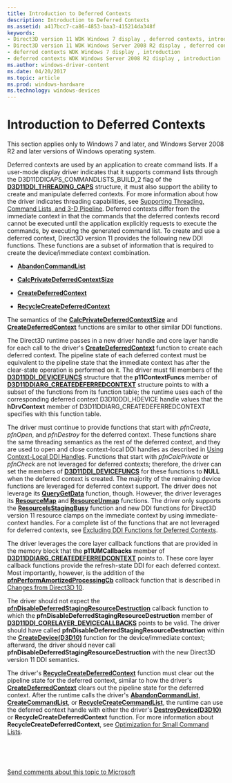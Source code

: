 ```yaml
---
title: Introduction to Deferred Contexts
description: Introduction to Deferred Contexts
ms.assetid: a417bcc7-ca86-4853-baa3-415214da348f
keywords:
- Direct3D version 11 WDK Windows 7 display , deferred contexts, introduction
- Direct3D version 11 WDK Windows Server 2008 R2 display , deferred contexts, introduction
- deferred contexts WDK Windows 7 display , introduction
- deferred contexts WDK Windows Server 2008 R2 display , introduction
ms.author: windows-driver-content
ms.date: 04/20/2017
ms.topic: article
ms.prod: windows-hardware
ms.technology: windows-devices
---
```


# Introduction to Deferred Contexts


This section applies only to Windows 7 and later, and Windows Server 2008 R2 and later versions of Windows operating system.

Deferred contexts are used by an application to create command lists. If a user-mode display driver indicates that it supports command lists through the D3D11DDICAPS\_COMMANDLISTS\_BUILD\_2 flag of the [**D3D11DDI\_THREADING\_CAPS**](https://msdn.microsoft.com/library/windows/hardware/ff542163) structure, it must also support the ability to create and manipulate deferred contexts. For more information about how the driver indicates threading capabilities, see [Supporting Threading, Command Lists, and 3-D Pipeline](supporting-threading--command-lists--and-3-d-pipeline.md). Deferred contexts differ from the immediate context in that the commands that the deferred contexts record cannot be executed until the application explicitly requests to execute the commands, by executing the generated command list. To create and use a deferred context, Direct3D version 11 provides the following new DDI functions. These functions are a subset of information that is required to create the device/immediate context combination.

-   [**AbandonCommandList**](https://msdn.microsoft.com/library/windows/hardware/ff538199)

-   [**CalcPrivateDeferredContextSize**](https://msdn.microsoft.com/library/windows/hardware/ff538280)

-   [**CreateDeferredContext**](https://msdn.microsoft.com/library/windows/hardware/ff540622)

-   [**RecycleCreateDeferredContext**](https://msdn.microsoft.com/library/windows/hardware/ff569239)

The semantics of the [**CalcPrivateDeferredContextSize**](https://msdn.microsoft.com/library/windows/hardware/ff538280) and [**CreateDeferredContext**](https://msdn.microsoft.com/library/windows/hardware/ff540622) functions are similar to other similar DDI functions.

The Direct3D runtime passes in a new driver handle and core layer handle for each call to the driver's [**CreateDeferredContext**](https://msdn.microsoft.com/library/windows/hardware/ff540622) function to create each deferred context. The pipeline state of each deferred context must be equivalent to the pipeline state that the immediate context has after the clear-state operation is performed on it. The driver must fill members of the [**D3D11DDI\_DEVICEFUNCS**](https://msdn.microsoft.com/library/windows/hardware/ff542141) structure that the **p11ContextFuncs** member of [**D3D11DDIARG\_CREATEDEFERREDCONTEXT**](https://msdn.microsoft.com/library/windows/hardware/ff542044) structure points to with a subset of the functions from its function table; the runtime uses each of the corresponding deferred context D3D10DDI\_HDEVICE handle values that the **hDrvContext** member of D3D11DDIARG\_CREATEDEFERREDCONTEXT specifies with this function table.

The driver must continue to provide functions that start with *pfnCreate*, *pfnOpen*, and *pfnDestroy* for the deferred context. These functions share the same threading semantics as the rest of the deferred context, and they are used to open and close context-local DDI handles as described in [Using Context-Local DDI Handles](using-context-local-ddi-handles.md). Functions that start with *pfnCalcPrivate* or *pfnCheck* are not leveraged for deferred contexts; therefore, the driver can set the members of [**D3D11DDI\_DEVICEFUNCS**](https://msdn.microsoft.com/library/windows/hardware/ff542141) for these functions to **NULL** when the deferred context is created. The majority of the remaining device functions are leveraged for deferred context support. The driver does not leverage its [**QueryGetData**](https://msdn.microsoft.com/library/windows/hardware/ff569218) function, though. However, the driver leverages its [**ResourceMap**](https://msdn.microsoft.com/library/windows/hardware/ff569492) and [**ResourceUnmap**](https://msdn.microsoft.com/library/windows/hardware/ff569495) functions. The driver only supports the [**ResourceIsStagingBusy**](https://msdn.microsoft.com/library/windows/hardware/ff569491) function and new DDI functions for Direct3D version 11 resource clamps on the immediate context by using immediate-context handles. For a complete list of the functions that are not leveraged for deferred contexts, see [Excluding DDI Functions for Deferred Contexts](excluding-ddi-functions-for-deferred-contexts.md).

The driver leverages the core layer callback functions that are provided in the memory block that the **p11UMCallbacks** member of [**D3D11DDIARG\_CREATEDEFERREDCONTEXT**](https://msdn.microsoft.com/library/windows/hardware/ff542044) points to. These core layer callback functions provide the refresh-state DDI for each deferred context. Most importantly, however, is the addition of the [**pfnPerformAmortizedProcessingCb**](https://msdn.microsoft.com/library/windows/hardware/ff568915) callback function that is described in [Changes from Direct3D 10](changes-from-direct3d-10.md).

The driver should not expect the [**pfnDisableDeferredStagingResourceDestruction**](https://msdn.microsoft.com/library/windows/hardware/ff568906) callback function to which the **pfnDisableDeferredStagingResourceDestruction** member of [**D3D11DDI\_CORELAYER\_DEVICECALLBACKS**](https://msdn.microsoft.com/library/windows/hardware/ff542137) points to be valid. The driver should have called **pfnDisableDeferredStagingResourceDestruction** within the [**CreateDevice(D3D10)**](https://msdn.microsoft.com/library/windows/hardware/ff540635) function for the device/immediate context; afterward, the driver should never call **pfnDisableDeferredStagingResourceDestruction** with the new Direct3D version 11 DDI semantics.

The driver's [**RecycleCreateDeferredContext**](https://msdn.microsoft.com/library/windows/hardware/ff569239) function must clear out the pipeline state for the deferred context, similar to how the driver's [**CreateDeferredContext**](https://msdn.microsoft.com/library/windows/hardware/ff540622) clears out the pipeline state for the deferred context. After the runtime calls the driver's [**AbandonCommandList**](https://msdn.microsoft.com/library/windows/hardware/ff538199), [**CreateCommandList**](https://msdn.microsoft.com/library/windows/hardware/ff540602), or [**RecycleCreateCommandList**](https://msdn.microsoft.com/library/windows/hardware/ff569238), the runtime can use the deferred context handle with either the driver's [**DestroyDevice(D3D10)**](https://msdn.microsoft.com/library/windows/hardware/ff552768) or **RecycleCreateDeferredContext** function. For more information about **RecycleCreateDeferredContext**, see [Optimization for Small Command Lists](supporting-command-lists.md).

 

 

[Send comments about this topic to Microsoft](mailto:wsddocfb@microsoft.com?subject=Documentation%20feedback%20[display\display]:%20Introduction%20to%20Deferred%20Contexts%20%20RELEASE:%20%282/10/2017%29&body=%0A%0APRIVACY%20STATEMENT%0A%0AWe%20use%20your%20feedback%20to%20improve%20the%20documentation.%20We%20don't%20use%20your%20email%20address%20for%20any%20other%20purpose,%20and%20we'll%20remove%20your%20email%20address%20from%20our%20system%20after%20the%20issue%20that%20you're%20reporting%20is%20fixed.%20While%20we're%20working%20to%20fix%20this%20issue,%20we%20might%20send%20you%20an%20email%20message%20to%20ask%20for%20more%20info.%20Later,%20we%20might%20also%20send%20you%20an%20email%20message%20to%20let%20you%20know%20that%20we've%20addressed%20your%20feedback.%0A%0AFor%20more%20info%20about%20Microsoft's%20privacy%20policy,%20see%20http://privacy.microsoft.com/default.aspx. "Send comments about this topic to Microsoft")




